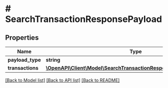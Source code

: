 # # SearchTransactionResponsePayload

## Properties

Name | Type | Description | Notes
------------ | ------------- | ------------- | -------------
**payload_type** | **string** |  | [optional]
**transactions** | [**\OpenAPI\Client\Model\SearchTransactionResponsePayloadTransactions**](SearchTransactionResponsePayloadTransactions.md) |  | [optional]

[[Back to Model list]](../../README.md#models) [[Back to API list]](../../README.md#endpoints) [[Back to README]](../../README.md)
